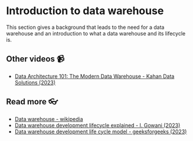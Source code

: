 # Introduction to data warehouse

<!-- [![video](https://github.com/kokchun/assets/blob/025ae8622a25d5522d11b21108f52f1df9388ea2/data_warehouse/snowflake_free_trial.png?raw=true)](https://github.com/kokchun/assets/blob/025ae8622a25d5522d11b21108f52f1df9388ea2/data_warehouse/snowflake_free_trial.png?raw=true) -->


This section gives a background that leads to the need for a data warehouse and an introduction to what a data warehouse and its lifecycle is.

## Other videos :video_camera:

- [Data Architecture 101: The Modern Data Warehouse - Kahan Data Solutions (2023)](https://www.youtube.com/watch?v=NARrRbFKHeI)

## Read more :eyeglasses:

- [Data warehouse - wikipedia](https://en.wikipedia.org/wiki/Data_warehouse)
- [Data warehouse development lifecycle explained - I. Gowani (2023)](https://www.dataversity.net/the-data-warehouse-development-lifecycle-explained/)
- [Data warehouse development life cycle model - geeksforgeeks (2023)](https://www.geeksforgeeks.org/data-warehouse-development-life-cycle-model/)


